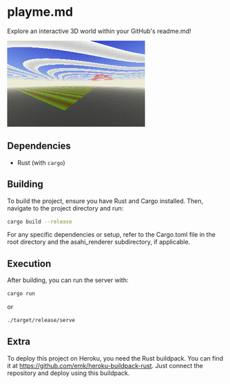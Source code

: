 # playme.md
Explore an interactive 3D world within your GitHub's readme.md!

![](assets/pretty.gif)

## Dependencies
- Rust (with `cargo`)

## Building
To build the project, ensure you have Rust and Cargo installed. Then, navigate to the project directory and run:

```sh
cargo build --release
```

For any specific dependencies or setup, refer to the Cargo.toml file in the root directory and the asahi_renderer subdirectory, if applicable.

## Execution
After building, you can run the server with:

```sh
cargo run
```
or
```sh
./target/release/serve
```

## Extra
To deploy this project on Heroku, you need the Rust buildpack. You can find it at https://github.com/emk/heroku-buildpack-rust. Just connect the repository and deploy using this buildpack.